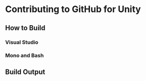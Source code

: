 # Contributing to GitHub for Unity

## How to Build

### Visual Studio

### Mono and Bash

## Build Output
